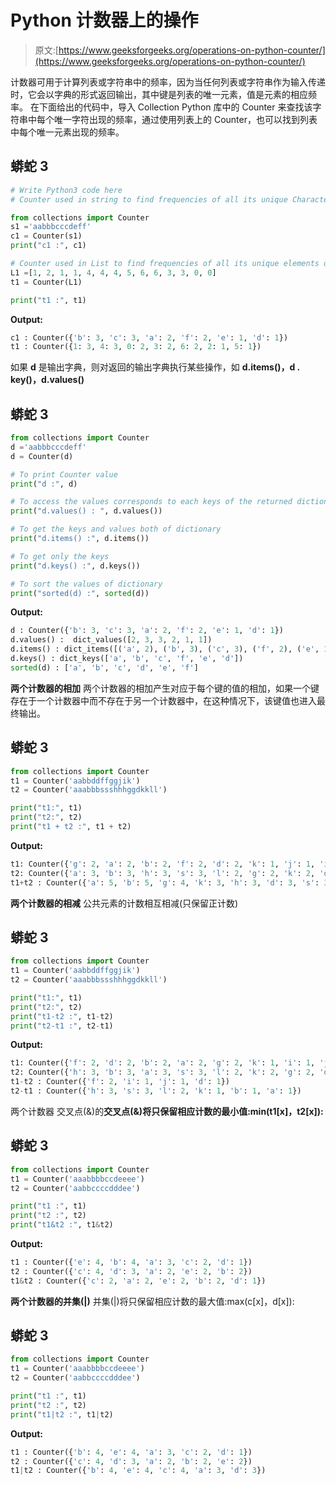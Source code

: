# Python 计数器上的操作

> 原文:[https://www.geeksforgeeks.org/operations-on-python-counter/](https://www.geeksforgeeks.org/operations-on-python-counter/)

计数器可用于计算列表或字符串中的频率，因为当任何列表或字符串作为输入传递时，它会以字典的形式返回输出，其中键是列表的唯一元素，值是元素的相应频率。
在下面给出的代码中，导入 Collection Python 库中的 Counter 来查找该字符串中每个唯一字符出现的频率，通过使用列表上的 Counter，也可以找到列表中每个唯一元素出现的频率。

## 蟒蛇 3

```py
# Write Python3 code here
# Counter used in string to find frequencies of all its unique Characters

from collections import Counter
s1 ='aabbbcccdeff'
c1 = Counter(s1)
print("c1 :", c1)

# Counter used in List to find frequencies of all its unique elements of list
L1 =[1, 2, 1, 1, 4, 4, 4, 5, 6, 6, 3, 3, 0, 0]
t1 = Counter(L1)

print("t1 :", t1)
```

**Output:** 

```py
c1 : Counter({'b': 3, 'c': 3, 'a': 2, 'f': 2, 'e': 1, 'd': 1})
t1 : Counter({1: 3, 4: 3, 0: 2, 3: 2, 6: 2, 2: 1, 5: 1})
```

如果 **d** 是输出字典，则对返回的输出字典执行某些操作，如 **d.items()，d . key()，d.values()**

## 蟒蛇 3

```py
from collections import Counter
d ='aabbbcccdeff'
d = Counter(d)

# To print Counter value
print("d :", d)

# To access the values corresponds to each keys of the returned dictionary
print("d.values() : ", d.values()) 

# To get the keys and values both of dictionary
print("d.items() :", d.items())

# To get only the keys
print("d.keys() :", d.keys())

# To sort the values of dictionary
print("sorted(d) :", sorted(d))
```

**Output:** 

```py
d : Counter({'b': 3, 'c': 3, 'a': 2, 'f': 2, 'e': 1, 'd': 1})
d.values() :  dict_values([2, 3, 3, 2, 1, 1])
d.items() : dict_items([('a', 2), ('b', 3), ('c', 3), ('f', 2), ('e', 1), ('d', 1)])
d.keys() : dict_keys(['a', 'b', 'c', 'f', 'e', 'd'])
sorted(d) : ['a', 'b', 'c', 'd', 'e', 'f']
```

**两个计数器的相加**
两个计数器的相加产生对应于每个键的值的相加，如果一个键存在于一个计数器中而不存在于另一个计数器中，在这种情况下，该键值也进入最终输出。

## 蟒蛇 3

```py
from collections import Counter
t1 = Counter('aabbddffggjik')
t2 = Counter('aaabbbssshhhggdkkll')

print("t1:", t1)
print("t2:", t2)
print("t1 + t2 :", t1 + t2)
```

**Output:** 

```py
t1: Counter({'g': 2, 'a': 2, 'b': 2, 'f': 2, 'd': 2, 'k': 1, 'j': 1, 'i': 1})
t2: Counter({'a': 3, 'b': 3, 'h': 3, 's': 3, 'l': 2, 'g': 2, 'k': 2, 'd': 1})
t1+t2 : Counter({'a': 5, 'b': 5, 'g': 4, 'k': 3, 'h': 3, 'd': 3, 's': 3, 'l': 2, 'f': 2, 'j': 1, 'i': 1})
```

**两个计数器的相减**
公共元素的计数相互相减(只保留正计数)

## 蟒蛇 3

```py
from collections import Counter
t1 = Counter('aabbddffggjik')
t2 = Counter('aaabbbssshhhggdkkll')

print("t1:", t1)
print("t2:", t2)
print("t1-t2 :", t1-t2)
print("t2-t1 :", t2-t1)
```

**Output:** 

```py
t1: Counter({'f': 2, 'd': 2, 'b': 2, 'a': 2, 'g': 2, 'k': 1, 'i': 1, 'j': 1})
t2: Counter({'h': 3, 'b': 3, 'a': 3, 's': 3, 'l': 2, 'k': 2, 'g': 2, 'd': 1})
t1-t2 : Counter({'f': 2, 'i': 1, 'j': 1, 'd': 1})
t2-t1 : Counter({'h': 3, 's': 3, 'l': 2, 'k': 1, 'b': 1, 'a': 1})
```

两个计数器
交叉点(&)的**交叉点(&)将只保留相应计数的最小值:min(t1[x]，t2[x]):**

## 蟒蛇 3

```py
from collections import Counter
t1 = Counter('aaabbbbccdeeee')
t2 = Counter('aabbccccdddee')

print("t1 :", t1)
print("t2 :", t2)
print("t1&t2 :", t1&t2)
```

**Output:** 

```py
t1 : Counter({'e': 4, 'b': 4, 'a': 3, 'c': 2, 'd': 1})
t2 : Counter({'c': 4, 'd': 3, 'a': 2, 'e': 2, 'b': 2})
t1&t2 : Counter({'c': 2, 'a': 2, 'e': 2, 'b': 2, 'd': 1})
```

**两个计数器的并集(|)**
并集(|)将只保留相应计数的最大值:max(c[x]，d[x]):

## 蟒蛇 3

```py
from collections import Counter
t1 = Counter('aaabbbbccdeeee')
t2 = Counter('aabbccccdddee')

print("t1 :", t1)
print("t2 :", t2)
print("t1|t2 :", t1|t2)
```

**Output:** 

```py
t1 : Counter({'b': 4, 'e': 4, 'a': 3, 'c': 2, 'd': 1})
t2 : Counter({'c': 4, 'd': 3, 'a': 2, 'b': 2, 'e': 2})
t1|t2 : Counter({'b': 4, 'e': 4, 'c': 4, 'a': 3, 'd': 3})
```
